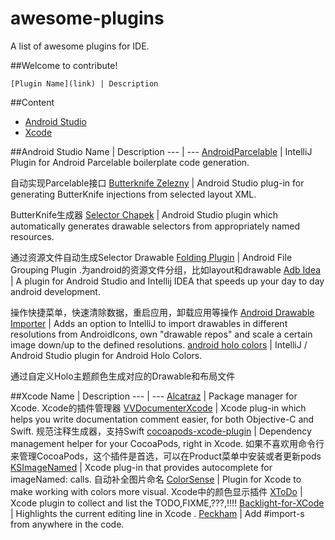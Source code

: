 # awesome-plugins
A list of awesome plugins for IDE.

##Welcome to contribute!
```
[Plugin Name](link) | Description
```

##Content
- [Android Studio](#android-studio)
- [Xcode](#xcode)

##Android Studio
Name | Description
--- | ---
[AndroidParcelable](https://github.com/mcharmas/android-parcelable-intellij-plugin) | IntelliJ Plugin for Android Parcelable boilerplate code generation.<p> 自动实现Parcelable接口
[Butterknife Zelezny](https://github.com/avast/android-butterknife-zelezny) | Android Studio plug-in for generating ButterKnife injections from selected layout XML.<p> ButterKnife生成器
[Selector Chapek](https://github.com/inmite/android-selector-chapek) | Android Studio plugin which automatically generates drawable selectors from appropriately named resources.<p> 通过资源文件自动生成Selector Drawable
[Folding Plugin](https://github.com/dmytrodanylyk/folding-plugin) | Android File Grouping Plugin .为android的资源文件分组，比如layout和drawable
[Adb Idea](https://github.com/pbreault/adb-idea) | A plugin for Android Studio and Intellij IDEA that speeds up your day to day android development.<p> 操作快捷菜单，快速清除数据，重启应用，卸载应用等操作
[Android Drawable Importer](https://github.com/winterDroid/android-drawable-importer-intellij-plugin) | Adds an option to IntelliJ to import drawables in different resolutions from AndroidIcons, own "drawable repos" and scale a certain image down/up to the defined resolutions.
[android holo colors](https://github.com/jeromevdl/android-holo-colors-idea-plugin) | IntelliJ / Android Studio plugin for Android Holo Colors.<p> 通过自定义Holo主题颜色生成对应的Drawable和布局文件

##Xcode
Name | Description
--- | ---
[Alcatraz](https://github.com/supermarin/Alcatraz) | Package manager for Xcode. Xcode的插件管理器
[VVDocumenterXcode](https://github.com/onevcat/VVDocumenter-Xcode) | Xcode plug-in which helps you write documentation comment easier, for both Objective-C and Swift. 规范注释生成器，支持Swift
[cocoapods-xcode-plugin](https://github.com/kattrali/cocoapods-xcode-plugin) | Dependency management helper for your CocoaPods, right in Xcode. 如果不喜欢用命令行来管理CocoaPods，这个插件是首选，可以在Product菜单中安装或者更新pods
[KSImageNamed](https://github.com/ksuther/KSImageNamed-Xcode) | Xcode plug-in that provides autocomplete for imageNamed: calls. 自动补全图片命名
[ColorSense](https://github.com/omz/ColorSense-for-Xcode) | Plugin for Xcode to make working with colors more visual. Xcode中的颜色显示插件
[XToDo](https://github.com/trawor/XToDo) | Xcode plugin to collect and list the TODO,FIXME,???,!!!! 
[Backlight-for-XCode](https://github.com/limejelly/Backlight-for-XCode) | Highlights the current editing line in Xcode .
[Peckham](https://github.com/markohlebar/Peckham) | Add #import-s from anywhere in the code.
